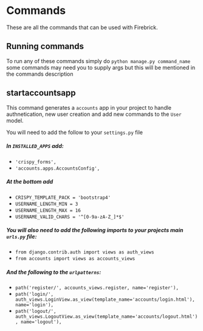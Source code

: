 # Commands

These are all the commands that can be used with Firebrick.

## Running commands

To run any of these commands simply do `python manage.py command_name` some commands may need you to supply args but this will be mentioned in the commands description

## startaccountsapp

This command generates a `accounts` app in your project to handle authnetication, new user creation and add new commands to the `User` model.

You will need to add the follow to your `settings.py` file

##### In `INSTALLED_APPS` add:
- `'crispy_forms',`
- `'accounts.apps.AccountsConfig',`

##### At the bottom add
- `CRISPY_TEMPLATE_PACK = 'bootstrap4'`
- `USERNAME_LENGTH_MIN = 3`
- `USERNAME_LENGTH_MAX = 16`
- `USERNAME_VALID_CHARS = '^[0-9a-zA-Z_]*$'`


##### You will also need to add the following imports to your projects main `urls.py` file:
- `from django.contrib.auth import views as auth_views`
- `from accounts import views as accounts_views`


##### And the following to the `urlpatterns`:
- `path('register/', accounts_views.register, name='register'),`
- `path('login/', auth_views.LoginView.as_view(template_name='accounts/login.html'), name='login'),`
- `path('logout/', auth_views.LogoutView.as_view(template_name='accounts/logout.html'), name='logout'),`